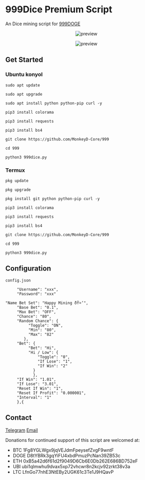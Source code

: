 # 999Dice Premium Script
An Dice mining script for [999DOGE]( https://www.999doge.com/?319436992)

<p align="center">
  <img src="preview.png" alt="preview">
</p>

<p align="center">
  <img src="preview2.png" alt="preview">
</p>

## Get Started

### Ubuntu konyol
```
sudo apt update
```
```
sudo apt upgrade
```
```
sudo apt install python python-pip curl -y
```
```
pip3 install colorama
```
```
pip3 install requests
```
```
pip3 install bs4
```
```
git clone https://github.com/MonkeyD-Core/999
```
```
cd 999
```
```
python3 999dice.py
```
### Termux
```
pkg update
```
```
pkg upgrade
```
```
pkg install git python python-pip curl -y
```
```
pip3 install colorama
```
```
pip3 install requests
```
```
pip3 install bs4
```
```
git clone https://github.com/MonkeyD-Core/999
```
```
cd 999
```
```
python3 999dice.py
```
## Configuration
```
config.json
```
```
     "Username": "xxx",
     "Password": "xxx"
```
```
"Name Bet Set": "Happy Mining ðŸ¤‘",
     "Base Bet": "0.1",
     "Max Bet": "OFF",
     "Chance": "80",
     "Random Chance": {
          "Toggle": "ON",
          "Min": "80",
          "Max": "82"
        },
     "Bet": {
          "Bet": "Hi",
          "Hi / Low": {
              "Toggle": "0",
              "If Lose": "1",
              "If Win": "2"
            }
	        },
     "If Win": "1.01",
     "If Lose": "3.01",
     "Reset If Win": "1",
     "Reset If Profit": "0.000001",
     "Interval": "1"
     },{
```
## Contact
[Telegram]( https://t.me/monkeydc)
[Email]( mailto:imskaa.co@gmail.com)

Donations for continued support of this script are welcomed at:

* BTC 1Fg8YGLWgx9jqVEJdmFpeysefZvgF9wntF
* DOGE D8tYBRk3gqYiFU4xbdPmuzPcNan39ZB53c 
* ETH 0xB5a42d6f61d2f9049D6Cb6E0Db262E686BD752eF
* UBI ubi1qlmwhu9dvax5xp72vhcwr8n2kcjv92zrkt38v3a
* LTC LfnGo77nhE3NtEBy2UGK61c3Te1J9HQavP
